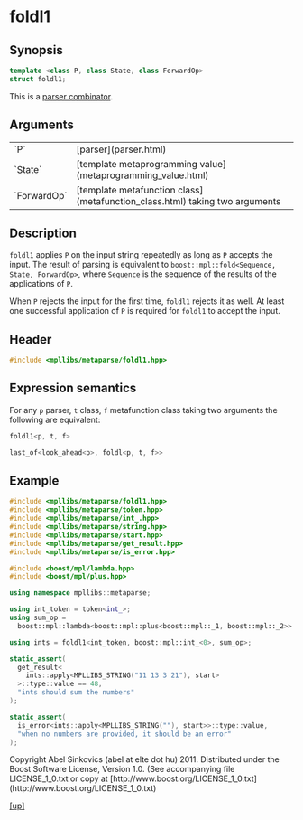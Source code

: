 # foldl1

## Synopsis

```cpp
template <class P, class State, class ForwardOp>
struct foldl1;
```

This is a [parser combinator](parser_combinator.html).

## Arguments

<table cellpadding='0' cellspacing='0'>
  <tr>
    <td>`P`</td>
    <td>[parser](parser.html)</td>
  </tr>
  <tr>
    <td>`State`</td>
    <td>[template metaprogramming value](metaprogramming_value.html)</td>
  </tr>
  <tr>
    <td>`ForwardOp`</td>
    <td>
      [template metafunction class](metafunction_class.html) taking two
      arguments
    </td>
  </tr>
</table>

## Description

`foldl1` applies `P` on the input string repeatedly as long as `P` accepts the
input. The result of parsing is equivalent to
`boost::mpl::fold<Sequence, State, ForwardOp>`, where `Sequence` is the sequence
of the results of the applications of `P`.

When `P` rejects the input for the first time, `foldl1` rejects it as well. At
least one successful application of `P` is required for `foldl1` to accept the
input.

## Header

```cpp
#include <mpllibs/metaparse/foldl1.hpp>
```

## Expression semantics

For any `p` parser, `t` class, `f` metafunction class taking two arguments the
following are equivalent:

```cpp
foldl1<p, t, f>

last_of<look_ahead<p>, foldl<p, t, f>>
```

## Example

```cpp
#include <mpllibs/metaparse/foldl1.hpp>
#include <mpllibs/metaparse/token.hpp>
#include <mpllibs/metaparse/int_.hpp>
#include <mpllibs/metaparse/string.hpp>
#include <mpllibs/metaparse/start.hpp>
#include <mpllibs/metaparse/get_result.hpp>
#include <mpllibs/metaparse/is_error.hpp>

#include <boost/mpl/lambda.hpp>
#include <boost/mpl/plus.hpp>

using namespace mpllibs::metaparse;

using int_token = token<int_>;
using sum_op =
  boost::mpl::lambda<boost::mpl::plus<boost::mpl::_1, boost::mpl::_2>>::type;

using ints = foldl1<int_token, boost::mpl::int_<0>, sum_op>;

static_assert(
  get_result<
    ints::apply<MPLLIBS_STRING("11 13 3 21"), start>
  >::type::value == 48,
  "ints should sum the numbers"
);

static_assert(
  is_error<ints::apply<MPLLIBS_STRING(""), start>>::type::value,
  "when no numbers are provided, it should be an error"
);
```

<p class="copyright">
Copyright Abel Sinkovics (abel at elte dot hu) 2011.
Distributed under the Boost Software License, Version 1.0.
(See accompanying file LICENSE_1_0.txt or copy at
[http://www.boost.org/LICENSE_1_0.txt](http://www.boost.org/LICENSE_1_0.txt)
</p>

[[up]](reference.html)


